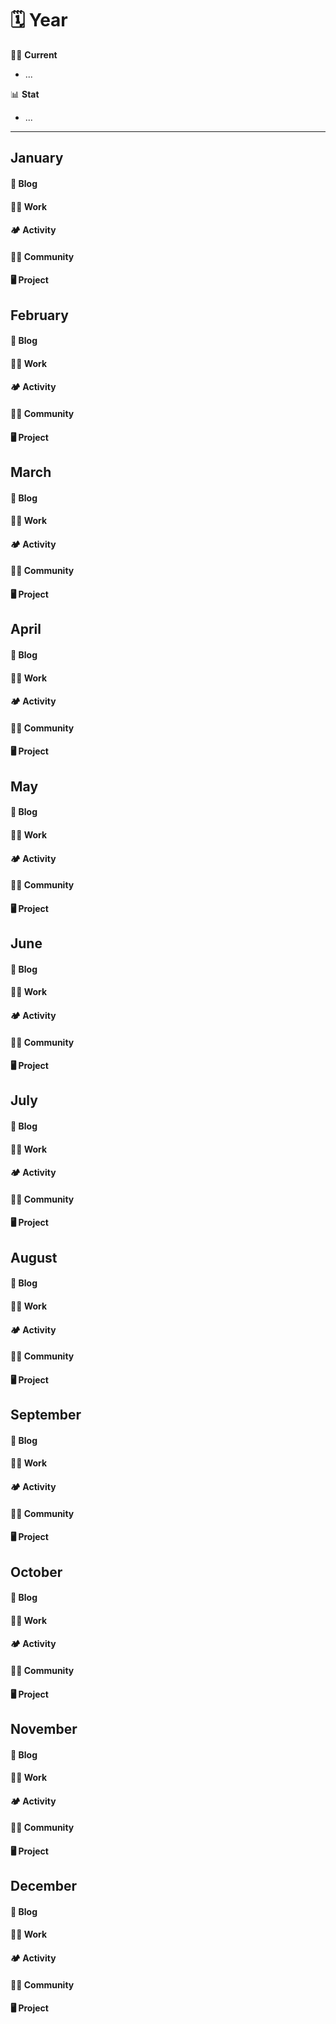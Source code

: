 # 🗓 Year

👩‍💼 **Current**
- ...

📊 **Stat**
- ...

---

## January

#### 📖 Blog

#### 👩‍💻 Work

#### 🏕 Activity

#### 👩‍🏫 Community

#### 🖥 Project

## February

#### 📖 Blog

#### 👩‍💻 Work

#### 🏕 Activity

#### 👩‍🏫 Community

#### 🖥 Project

## March

#### 📖 Blog

#### 👩‍💻 Work

#### 🏕 Activity

#### 👩‍🏫 Community

#### 🖥 Project

## April

#### 📖 Blog

#### 👩‍💻 Work

#### 🏕 Activity

#### 👩‍🏫 Community

#### 🖥 Project

## May

#### 📖 Blog

#### 👩‍💻 Work

#### 🏕 Activity

#### 👩‍🏫 Community

#### 🖥 Project

## June

#### 📖 Blog

#### 👩‍💻 Work

#### 🏕 Activity

#### 👩‍🏫 Community

#### 🖥 Project

## July

#### 📖 Blog

#### 👩‍💻 Work

#### 🏕 Activity

#### 👩‍🏫 Community

#### 🖥 Project

## August

#### 📖 Blog

#### 👩‍💻 Work

#### 🏕 Activity

#### 👩‍🏫 Community

#### 🖥 Project

## September

#### 📖 Blog

#### 👩‍💻 Work

#### 🏕 Activity

#### 👩‍🏫 Community

#### 🖥 Project

## October

#### 📖 Blog

#### 👩‍💻 Work

#### 🏕 Activity

#### 👩‍🏫 Community

#### 🖥 Project

## November

#### 📖 Blog

#### 👩‍💻 Work

#### 🏕 Activity

#### 👩‍🏫 Community

#### 🖥 Project

## December 

#### 📖 Blog

#### 👩‍💻 Work

#### 🏕 Activity

#### 👩‍🏫 Community

#### 🖥 Project